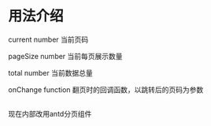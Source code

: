 # 用法介绍

  current number
  当前页码

  pageSize number
  当前每页展示数量

  total number
  当前数据总量

  onChange function
  翻页时的回调函数，以跳转后的页码为参数

##

  现在内部改用antd分页组件
